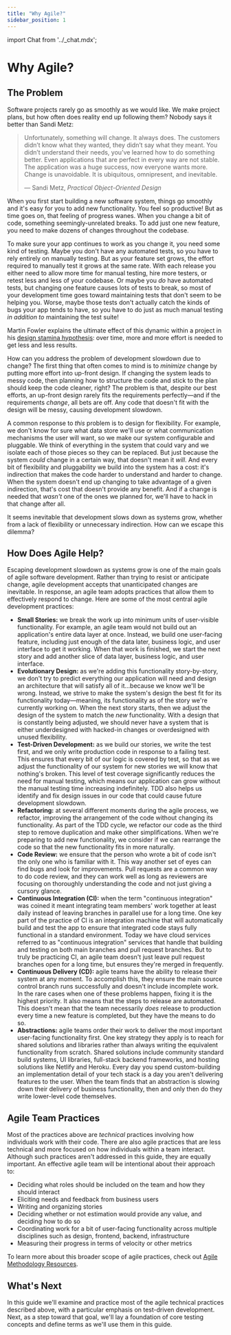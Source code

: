 ```yaml
---
title: "Why Agile?"
sidebar_position: 1
---
```

import Chat from '../_chat.mdx';

# Why Agile?

## The Problem

Software projects rarely go as smoothly as we would like. We make project plans, but how often does reality end up following them? Nobody says it better than Sandi Metz:

> Unfortunately, something will change. It always does. The customers didn’t know what they wanted, they didn’t say what they meant. You didn’t understand their needs, you’ve learned how to do something better. Even applications that are perfect in every way are not stable. The application was a huge success, now everyone wants more. Change is unavoidable. It is ubiquitous, omnipresent, and inevitable.
>
> — Sandi Metz, *Practical Object-Oriented Design*

When you first start building a new software system, things go smoothly and it's easy for you to add new functionality. You feel so productive! But as time goes on, that feeling of progress wanes. When you change a bit of code, something seemingly-unrelated breaks. To add just one new feature, you need to make dozens of changes throughout the codebase.

To make sure your app continues to work as you change it, you need some kind of testing. Maybe you don't have any automated tests, so you have to rely entirely on manually testing. But as your feature set grows, the effort required to manually test it grows at the same rate. With each release you either need to allow more time for manual testing, hire more testers, or retest less and less of your codebase. Or maybe you *do* have automated tests, but changing one feature causes lots of tests to break, so most of your development time goes toward maintaining tests that don't seem to be helping you. Worse, maybe those tests don't actually catch the kinds of bugs your app tends to have, so you have to do just as much manual testing *in addition to* maintaining the test suite!

Martin Fowler explains the ultimate effect of this dynamic within a project in his [design stamina hypothesis](https://www.martinfowler.com/bliki/DesignStaminaHypothesis.html): over time, more and more effort is needed to get less and less results.

How can you address the problem of development slowdown due to change? The first thing that often comes to mind is to *minimize* change by putting more effort into up-front design. If changing the system leads to messy code, then planning how to structure the code and stick to the plan should keep the code cleaner, right? The problem is that, despite our best efforts, an up-front design rarely fits the requirements perfectly—and if the requirements *change*, all bets are off. Any code that doesn't fit with the design will be messy, causing development slowdown.

A common response to *this* problem is to design for flexibility. For example, we don't know for sure what data store we'll use or what communication mechanisms the user will want, so we make our system configurable and pluggable. We think of everything in the system that could vary and we isolate each of those pieces so they can be replaced. But just because the system *could* change in a certain way, that doesn't mean it *will*. And every bit of flexibility and pluggability we build into the system has a cost: it's indirection that makes the code harder to understand and harder to change. When the system doesn't end up changing to take advantage of a given indirection, that's cost that doesn't provide any benefit. And if a change is needed that *wasn't* one of the ones we planned for, we'll have to hack in that change after all.

It seems inevitable that development slows down as systems grow, whether from a lack of flexibility or unnecessary indirection. How can we escape this dilemma?

## How Does Agile Help?

Escaping development slowdown as systems grow is one of the main goals of agile software development. Rather than trying to resist or anticipate change, agile development accepts that unanticipated changes are inevitable. In response, an agile team adopts practices that allow them to effectively respond to change. Here are some of the most central agile development practices:

- **Small Stories:** we break the work up into minimum units of user-visible functionality. For example, an agile team would not build out an application's entire data layer at once. Instead, we build one user-facing feature, including just enough of the data later, business logic, and user interface to get it working. When that work is finished, we start the next story and add another slice of data layer, business logic, and user interface.
- **Evolutionary Design:** as we're adding this functionality story-by-story, we don't try to predict everything our application will need and design an architecture that will satisfy all of it…because we know we'll be wrong. Instead, we strive to make the system's design the best fit for its functionality today—meaning, its functionality as of the story we're currently working on. When the next story starts, then we adjust the design of the system to match the *new* functionality. With a design that is constantly being adjusted, we should never have a system that is either underdesigned with hacked-in changes or overdesigned with unused flexibility.
- **Test-Driven Development:** as we build our stories, we write the test first, and we only write production code in response to a failing test. This ensures that every bit of our logic is covered by test, so that as we adjust the functionality of our system for new stories we will know that nothing's broken. This level of test coverage significantly reduces the need for manual testing, which means our application can grow without the manual testing time increasing indefinitely. TDD also helps us identify and fix design issues in our code that could cause future development slowdown.
- **Refactoring:** at several different moments during the agile process, we refactor, improving the arrangement of the code without changing its functionality. As part of the TDD cycle, we refactor our code as the third step to remove duplication and make other simplifications. When we're preparing to add new functionality, we consider if we can rearrange the code so that the new functionality fits in more naturally.
- **Code Review:** we ensure that the person who wrote a bit of code isn't the only one who is familiar with it. This way another set of eyes can find bugs and look for improvements. Pull requests are a common way to do code review, and they can work well as long as reviewers are focusing on thoroughly understanding the code and not just giving a cursory glance.
- **Continuous Integration (CI):** when the term "continuous integration" was coined it meant integrating team members' work together at least daily instead of leaving branches in parallel use for a long time. One key part of the practice of CI is an integration machine that will automatically build and test the app to ensure that integrated code stays fully functional in a standard environment. Today we have cloud services referred to as "continuous integration" services that handle that building and testing on both main branches and pull request branches. But to truly be practicing CI, an agile team doesn't just leave pull request branches open for a long time, but ensures they're merged in frequently.
- **Continuous Delivery (CD):** agile teams have the ability to release their system at any moment. To accomplish this, they ensure the main source control branch runs successfully and doesn't include incomplete work. In the rare cases when one of these problems happen, fixing it is the highest priority. It also means that the steps to release are automated. This doesn't mean that the team necessarily *does* release to production every time a new feature is completed, but they have the means to do so.
- **Abstractions:** agile teams order their work to deliver the most important user-facing functionality first. One key strategy they apply is to reach for shared solutions and libraries rather than always writing the equivalent functionality from scratch. Shared solutions include community standard build systems, UI libraries, full-stack backend frameworks, and hosting solutions like Netlify and Heroku. Every day you spend custom-building an implementation detail of your tech stack is a day you aren't delivering features to the user. When the team finds that an abstraction is slowing down their delivery of business functionality, then and only then do they write lower-level code themselves.

## Agile Team Practices

Most of the practices above are *technical* practices involving how individuals work with their code. There are also agile practices that are less technical and more focused on how individuals within a team interact. Although such practices aren't addressed in this guide, they are equally important. An effective agile team will be intentional about their approach to:

- Deciding what roles should be included on the team and how they should interact
- Eliciting needs and feedback from business users
- Writing and organizing stories
- Deciding whether or not estimation would provide any value, and deciding how to do so
- Coordinating work for a bit of user-facing functionality across multiple disciplines such as design, frontend, backend, infrastructure
- Measuring their progress in terms of velocity or other metrics

To learn more about this broader scope of agile practices, check out [Agile Methodology Resources](../next-steps.md#agile-methodology).

## What's Next

In this guide we'll examine and practice most of the agile technical practices described above, with a particular emphasis on test-driven development. Next, as a step toward that goal, we'll lay a foundation of core testing concepts and define terms as we'll use them in this guide.

<Chat />
